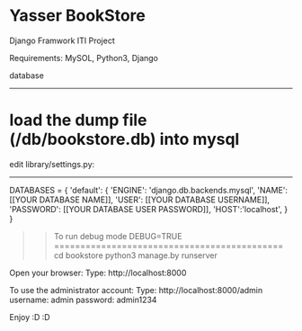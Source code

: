 # Yasser BookStore
Django Framwork ITI Project

Requirements:
MySOL, Python3, Django

database
****************
load the dump file (/db/bookstore.db) into mysql
===========================================

edit library/settings.py:
****************
DATABASES = {
    'default': {
        'ENGINE': 'django.db.backends.mysql',
        'NAME': [[YOUR DATABASE NAME]],
        'USER': [[YOUR DATABASE USERNAME]],
        'PASSWORD': [[YOUR DATABASE USER PASSWORD]],
        'HOST':'localhost',
    }
}
>> To run debug mode
DEBUG=TRUE
============================================
>> cd bookstore
>> python3 manage.by runserver

Open your browser:
Type: http://localhost:8000

To use the administrator account:
Type: http://localhost:8000/admin
username: admin
password: admin1234

Enjoy :D :D


